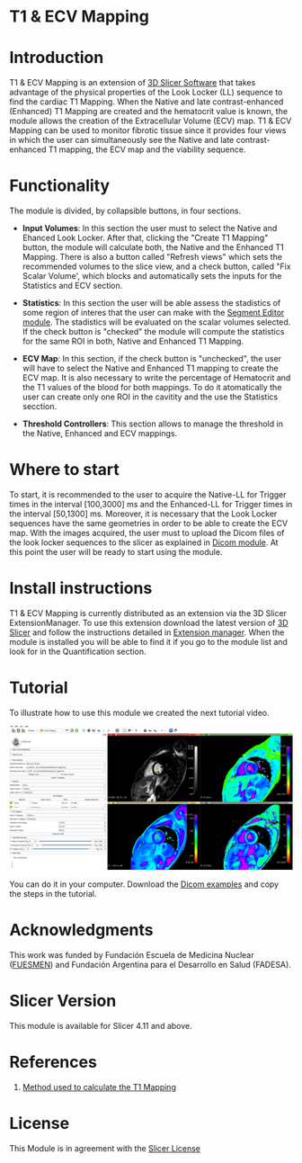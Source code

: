 # T1 & ECV Mapping


# Introduction 

T1 & ECV Mapping is an extension of [3D Slicer Software](https://www.slicer.org/) that takes advantage of the physical properties of the Look Locker (LL) sequence to find the cardiac T1 Mapping. When the Native and late contrast-enhanced (Enhanced) T1 Mapping are created and the hematocrit value is known, the module allows the creation of the Extracellular Volume (ECV) map. T1 & ECV Mapping can be used to monitor fibrotic tissue since it provides four views in which the user can simultaneously see the Native and late contrast-enhanced T1 mapping, the ECV map and the viability sequence.
 
# Functionality

The module is divided, by collapsible buttons, in four sections. 
* **Input Volumes**: In this section the user must to select the Native and Ehanced Look Locker. After that, clicking the "Create T1 Mapping" button, the module will calculate both, the Native and the Enhanced T1 Mapping. There is also a button called "Refresh views" which sets the recommended volumes to the slice view, and a check button, called "Fix Scalar Volume', which blocks and automatically sets the inputs for the Statistics and ECV section. 

* **Statistics**: In this section the user will be able assess the stadistics of some region of interes that the user can make with the [Segment Editor module](https://slicer.readthedocs.io/en/latest/user_guide/module_segmenteditor.html). The stadistics will be evaluated on the scalar volumes selected. If the check button is "checked" the module will compute the statistics for the same ROI in both, Native and Enhanced T1 Mapping. 

* **ECV Map**: In this section, if the check button is "unchecked", the user will have to select the Native and Enhanced T1 mapping to create the ECV map. It is also necessary to write the percentage of Hematocrit and the T1 values of the blood for both mappings. To do it atomatically the user can create only one ROI in the cavitity and the use the Statistics secction.

* **Threshold Controllers**: This section allows to manage the threshold in the Native, Enhanced and ECV mappings.


# Where to start

To start, it is recommended to the user to acquire the Native-LL for Trigger times in the interval [100,3000] ms and the Enhanced-LL for Trigger times in the interval [50,1300] ms. Moreover, it is necessary that the Look Locker sequences have the same geometries in order to be able to create the ECV map. With the images acquired, the user must to upload the Dicom files of the look locker sequences to the slicer as explained in [Dicom module](https://www.slicer.org/wiki/Documentation/Nightly/Modules/DICOM). At this point the user will be ready to start using the module. 

 # Install instructions
 
 T1 & ECV Mapping is currently distributed as an extension via the 3D Slicer ExtensionManager. To use this extension download the latest version of [3D Slicer](https://download.slicer.org/) and follow the instructions detailed in [Extension manager](https://www.slicer.org/wiki/Documentation/4.3/SlicerApplication/ExtensionsManager). When the module is installed you will be able to find it if you go to the module list and look for in the Quantification section.
 
 # Tutorial
 
To illustrate how to use this module we created the next tutorial video.

[![IMAGE ALT TEXT HERE](https://github.com/RivettiLuciano/SlicerT1_ECVMapping/blob/master/Screen%20shots/Mappings.png)](https://www.youtube.com/watch?v=MRO2bF7bIDY)

You can do it in your computer. Download the [Dicom examples](https://github.com/RivettiLuciano/SlicerT1_ECVMapping/tree/master/Dicom%20Examples) and copy the steps in the tutorial.
 
 # Acknowledgments

This work was funded by Fundación Escuela de Medicina Nuclear ([FUESMEN](https://www.fuesmen.edu.ar/)) and Fundación Argentina para el Desarrollo en Salud (FADESA).

# Slicer Version

This module is available for Slicer 4.11 and above.


# References

1. [Method used to calculate the T1 Mapping](https://pubmed.ncbi.nlm.nih.gov/15236377/)

# License

This Module is in agreement with the [Slicer License](https://github.com/Slicer/Slicer/blob/master/License.txt) 
